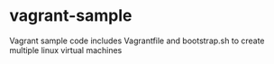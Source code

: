 # vagrant-sample
Vagrant sample code includes Vagrantfile and bootstrap.sh to create multiple linux virtual machines
